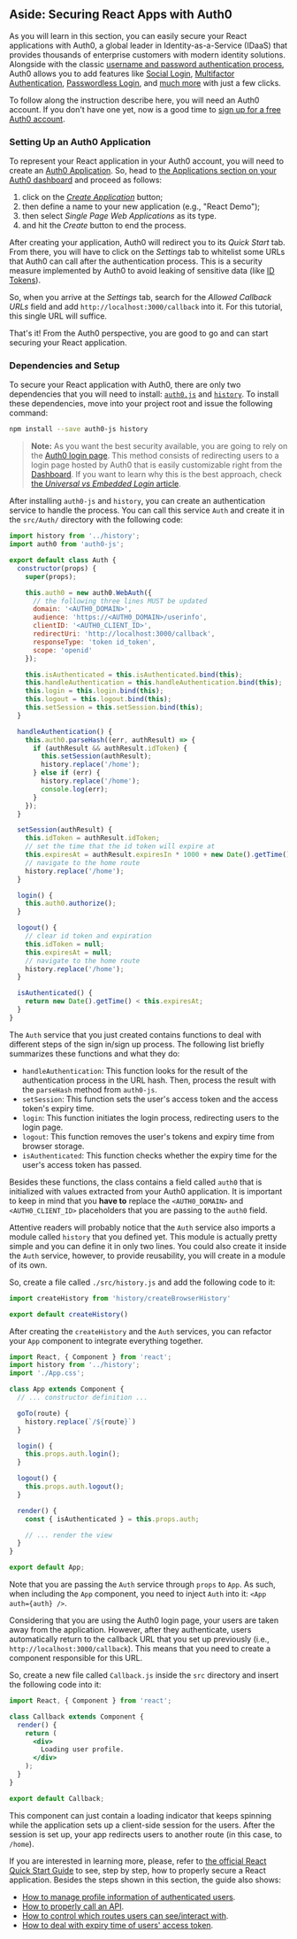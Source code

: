 ## Aside: Securing React Apps with Auth0

As you will learn in this section, you can easily secure your React applications with Auth0, a global leader in Identity-as-a-Service (IDaaS) that provides thousands of enterprise customers with modern identity solutions. Alongside with the classic [username and password authentication process](https://auth0.com/docs/connections/database), Auth0 allows you to add features like [Social Login](https://auth0.com/learn/social-login/), [Multifactor Authentication](https://auth0.com/docs/multifactor-authentication), [Passwordless Login](https://auth0.com/passwordless), and [much more](https://auth0.com/docs/getting-started/overview) with just a few clicks.

To follow along the instruction describe here, you will need an Auth0 account. If you don't have one yet, now is a good time to <a href="https://auth0.com/signup" data-amp-replace="CLIENT_ID" data-amp-addparams="anonId=CLIENT_ID(cid-scope-cookie-fallback-name)">sign up for a free Auth0 account</a>.

### Setting Up an Auth0 Application

To represent your React application in your Auth0 account, you will need to create an [Auth0 Application](https://auth0.com/docs/applications). So, head to [the Applications section on your Auth0 dashboard](https://manage.auth0.com/#/applications) and proceed as follows:

1. click on the [_Create Application_](https://manage.auth0.com/#/applications/create) button;
2. then define a name to your new application (e.g., "React Demo");
3. then select _Single Page Web Applications_ as its type.
4. and hit the _Create_ button to end the process.

After creating your application, Auth0 will redirect you to its _Quick Start_ tab. From there, you will have to click on the _Settings_ tab to whitelist some URLs that Auth0 can call after the authentication process. This is a security measure implemented by Auth0 to avoid leaking of sensitive data (like [ID Tokens](https://auth0.com/docs/tokens/id-token)).

So, when you arrive at the _Settings_ tab, search for the _Allowed Callback URLs_ field and add `http://localhost:3000/callback` into it. For this tutorial, this single URL will suffice.

That's it! From the Auth0 perspective, you are good to go and can start securing your React application.

### Dependencies and Setup

To secure your React application with Auth0, there are only two dependencies that you will need to install: [`auth0.js`](https://github.com/auth0/auth0.js) and [`history`](https://github.com/ReactTraining/history). To install these dependencies, move into your project root and issue the following command:

```bash
npm install --save auth0-js history
```

> **Note:** As you want the best security available, you are going to rely on the [Auth0 login page](https://auth0.com/docs/hosted-pages/login). This method consists of redirecting users to a login page hosted by Auth0 that is easily customizable right from the [Dashboard](https://manage.auth0.com/). If you want to learn why this is the best approach, check [the _Universal vs Embedded Login_ article](https://auth0.com/docs/guides/login/universal-vs-embedded).

After installing `auth0-js` and `history`, you can create an authentication service to handle the process. You can call this service `Auth` and create it in the `src/Auth/` directory with the following code:

```js
import history from '../history';
import auth0 from 'auth0-js';

export default class Auth {
  constructor(props) {
    super(props);

    this.auth0 = new auth0.WebAuth({
      // the following three lines MUST be updated
      domain: '<AUTH0_DOMAIN>',
      audience: 'https://<AUTH0_DOMAIN>/userinfo',
      clientID: '<AUTH0_CLIENT_ID>',
      redirectUri: 'http://localhost:3000/callback',
      responseType: 'token id_token',
      scope: 'openid'
    });

    this.isAuthenticated = this.isAuthenticated.bind(this);
    this.handleAuthentication = this.handleAuthentication.bind(this);
    this.login = this.login.bind(this);
    this.logout = this.logout.bind(this);
    this.setSession = this.setSession.bind(this);
  }

  handleAuthentication() {
    this.auth0.parseHash((err, authResult) => {
      if (authResult && authResult.idToken) {
        this.setSession(authResult);
        history.replace('/home');
      } else if (err) {
        history.replace('/home');
        console.log(err);
      }
    });
  }

  setSession(authResult) {
    this.idToken = authResult.idToken;
    // set the time that the id token will expire at
    this.expiresAt = authResult.expiresIn * 1000 + new Date().getTime();
    // navigate to the home route
    history.replace('/home');
  }

  login() {
    this.auth0.authorize();
  }

  logout() {
    // clear id token and expiration
    this.idToken = null;
    this.expiresAt = null;
    // navigate to the home route
    history.replace('/home');
  }

  isAuthenticated() {
    return new Date().getTime() < this.expiresAt;
  }
}
```

The `Auth` service that you just created contains functions to deal with different steps of the sign in/sign up process. The following list briefly summarizes these functions and what they do:

- `handleAuthentication`: This function looks for the result of the authentication process in the URL hash. Then, process the result with the `parseHash` method from `auth0-js`.
- `setSession`: This function sets the user's access token and the access token's expiry time.
- `login`: This function initiates the login process, redirecting users to the login page.
- `logout`: This function removes the user's tokens and expiry time from browser storage.
- `isAuthenticated`: This function checks whether the expiry time for the user's access token has passed.

Besides these functions, the class contains a field called `auth0` that is initialized with values extracted from your Auth0 application. It is important to keep in mind that you **have to** replace the `<AUTH0_DOMAIN>` and `<AUTH0_CLIENT_ID>` placeholders that you are passing to the `auth0` field.

Attentive readers will probably notice that the `Auth` service also imports a module called `history` that you defined yet. This module is actually pretty simple and you can define it in only two lines. You could also create it inside the `Auth` service, however, to provide reusability, you will create in a module of its own.

So, create a file called `./src/history.js` and add the following code to it:

```js
import createHistory from 'history/createBrowserHistory'

export default createHistory()
```

After creating the `createHistory` and the `Auth` services, you can refactor your `App` component to integrate everything together.

```jsx
import React, { Component } from 'react';
import history from '../history';
import './App.css';

class App extends Component {
  // ... constructor definition ...

  goTo(route) {
    history.replace(`/${route}`)
  }

  login() {
    this.props.auth.login();
  }

  logout() {
    this.props.auth.logout();
  }

  render() {
    const { isAuthenticated } = this.props.auth;

    // ... render the view
  }
}

export default App;
```

Note that you are passing the `Auth` service through `props` to `App`. As such, when including the `App` component, you need to inject `Auth` into it: `<App auth={auth} />`.

Considering that you are using the Auth0 login page, your users are taken away from the application. However, after they authenticate, users automatically return to the callback URL that you set up previously (i.e., `http://localhost:3000/callback`). This means that you need to create a component responsible for this URL.

So, create a new file called `Callback.js` inside the `src` directory and insert the following code into it:

```jsx
import React, { Component } from 'react';

class Callback extends Component {
  render() {
    return (
      <div>
        Loading user profile.
      </div>
    );
  }
}

export default Callback;
```

This component can just contain a loading indicator that keeps spinning while the application sets up a client-side session for the users. After the session is set up, your app redirects users to another route (in this case, to `/home`).

If you are interested in learning more, please, refer to [the official React Quick Start Guide](https://auth0.com/docs/quickstart/spa/react/01-login) to see, step by step, how to properly secure a React application. Besides the steps shown in this section, the guide also shows:

- [How to manage profile information of authenticated users](https://auth0.com/docs/quickstart/spa/react/02-user-profile).
- [How to properly call an API](https://auth0.com/docs/quickstart/spa/react/03-calling-an-api).
- [How to control which routes users can see/interact with](https://auth0.com/docs/quickstart/spa/react/04-authorization).
- [How to deal with expiry time of users' access token](https://auth0.com/docs/quickstart/spa/react/05-token-renewal).
